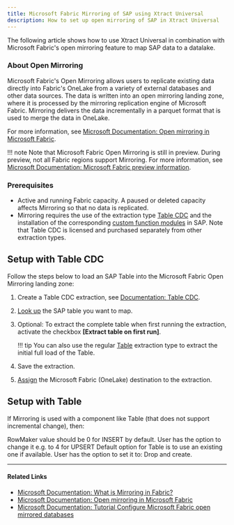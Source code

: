 ```yaml
---
title: Microsoft Fabric Mirroring of SAP using Xtract Universal
description: How to set up open mirroring of SAP in Xtract Universal
---
```


The following article shows how to use Xtract Universal in combination with Microsoft Fabric's open mirroring feature to map SAP data to a datalake.


### About Open Mirroring

Microsoft Fabric's Open Mirroring allows users to replicate existing data directly into Fabric's OneLake from a variety of external databases and other data sources. 
The data is written into an open mirroring landing zone, where it is processed by the mirroring replication engine of Microsoft Fabric.
Mirroring delivers the data incrementally in a parquet format that is used to merge the data in OneLake. 

For more information, see [Microsoft Documentation: Open mirroring in Microsoft Fabric](https://learn.microsoft.com/en-us/fabric/database/mirrored-database/open-mirroring).

!!! note
	Note that Microsoft Fabric Open Mirroring is still in preview. During preview, not all Fabric regions support Mirroring.
	For more information, see [Microsoft Documentation: Microsoft Fabric preview information](https://learn.microsoft.com/en-us/fabric/fundamentals/preview).
	
	
### Prerequisites

- Active and running Fabric capacity. A paused or deleted capacity affects Mirroring so that no data is replicated.
- Mirroring requires the use of the extraction type [Table CDC](../documentation/table-cdc/index.md) and the installation of the corresponding [custom function modules](../documentation/setup-in-sap/custom-function-module-for-tablecdc.md) in SAP. 
Note that Table CDC is licensed and purchased separately from other extraction types.

## Setup with Table CDC

Follow the steps below to load an SAP Table into the Microsoft Fabric Open Mirroring landing zone:

1. Create a Table CDC extraction, see [Documentation: Table CDC](../documentation/table-cdc/index.md/#create-a-table-cdc-extraction). 
2. [Look up](../documentation/table-cdc.md/#look-up-a-table) the SAP table you want to map.
3. Optional: To extract the complete table when first running the extraction, activate the checkbox **[Extract table on first run]**.

	!!! tip
		You can also use the regular [Table](../documentation/table/index.md) extraction type to extract the initial full load of the Table.

4. Save the extraction.
5. [Assign](../documentation/destinations/microsoft-fabric-onelake.md/#assign-the-microsoft-fabric-onelake-destination-to-an-extraction) the Microsoft Fabric (OneLake) destination to the extraction.

## Setup with Table

If Mirroring is used with a component like Table (that does not support incremental change), then:

RowMaker value should be 0 for INSERT by default. User has the option to change it e.g. to 4 for UPSERT
Default option for Table is to use an existing one if available. User has the option to set it to: Drop and create.


******

#### Related Links
- [Microsoft Documentation: What is Mirroring in Fabric?](https://learn.microsoft.com/en-us/fabric/database/mirrored-database/overview)
- [Microsoft Documentation: Open mirroring in Microsoft Fabric](https://learn.microsoft.com/en-us/fabric/database/mirrored-database/open-mirroring)
- [Microsoft Documentation: Tutorial Configure Microsoft Fabric open mirrored databases](https://learn.microsoft.com/en-us/fabric/database/mirrored-database/open-mirroring-tutorial)